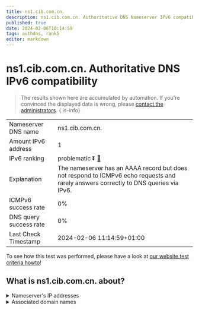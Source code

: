 ```yaml
---
title: ns1.cib.com.cn.
description: ns1.cib.com.cn. Authoritative DNS Nameserver IPv6 compatibility
published: true
date: 2024-02-06T10:14:59
tags: authdns, rank5
editor: markdown
---
```


# ns1.cib.com.cn. Authoritative DNS IPv6 compatibility

> The results shown here are accumulated by automation. If you're convinced the displayed data is wrong, please [contact the administrators](/howto/chat). 
{.is-info}




|   |   |
| - | - |
| Nameserver DNS name | ns1.cib.com.cn.
| Amount IPv6 address | 1
| IPv6 ranking | problematic :arrow_double_down: [🔗](/howto/ranking) |
| Explanation | The nameserver has an AAAA record but does not respond to ICMPv6 echo requests and rarely answers correctly to DNS queries via IPv6. |
| ICMPv6 success rate | 0%|
| DNS query success rate | 0% |
| Last Check Timestamp | 2024-02-06 11:14:59+01:00 |

To see how this test was performed, please have a look at [our website test criteria howto](/howto/testcriteria/authdns)!


## What is ns1.cib.com.cn. about?




<details>
<summary>Nameserver's IP addresses</summary>

240e:678:902::18

</details>



<details>
<summary>Associated domain names</summary>

www.cib.com.cn

</details>
